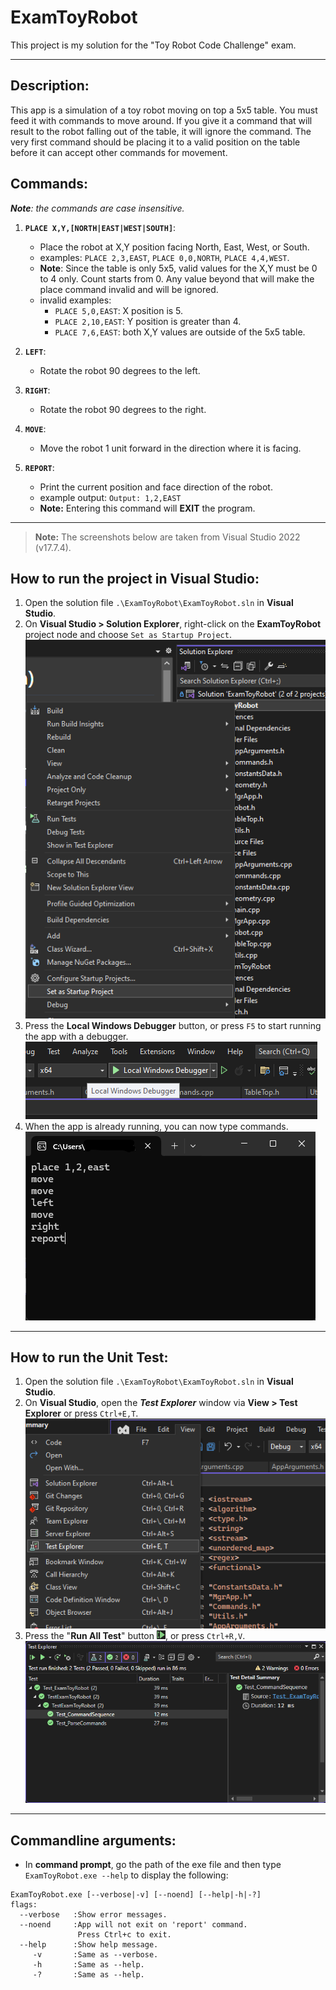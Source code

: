 ExamToyRobot
=============

This project is my solution for the "Toy Robot Code Challenge" exam.  

---

Description:
------------
This app is a simulation of a toy robot moving on top a 5x5 table. 
You must feed it with commands to move around.
If you give it a command that will result to the robot falling out of the table, it will ignore the command.
The very first command should be placing it to a valid position on the table before it can accept other commands for movement.

Commands:
---------

***Note**: the commands are case insensitive.*

1. **`PLACE X,Y,[NORTH|EAST|WEST|SOUTH]`**: 
    - Place the robot at X,Y position facing North, East, West, or South. 
    - examples: `PLACE 2,3,EAST`, `PLACE 0,0,NORTH`, `PLACE 4,4,WEST`.
    - **Note**: Since the table is only 5x5, valid values for the X,Y must be 0 to 4 only. Count starts from 0. Any value beyond that will make the place command invalid and will be ignored.
    - invalid examples: 
        - `PLACE 5,0,EAST`: X position is 5.
        - `PLACE 2,10,EAST`: Y position is greater than 4.
        - `PLACE 7,6,EAST`: both X,Y values are outside of the 5x5 table.
    
2. **`LEFT`**:  
    - Rotate the robot 90 degrees to the left.
    
3. **`RIGHT`**:
    - Rotate the robot 90 degrees to the right.
    
4. **`MOVE`**:
    - Move the robot 1 unit forward in the direction where it is facing.

5. **`REPORT`**:  
    - Print the current position and face direction of the robot.
    - example output: `Output: 1,2,EAST`
    - **Note:** Entering this command will **EXIT** the program.

---

> **Note:** The screenshots below are taken from Visual Studio 2022 (v17.7.4).

How to run the project in Visual Studio:
----------------------------------------

1. Open the solution file `.\ExamToyRobot\ExamToyRobot.sln` in **Visual Studio**.
2. On **Visual Studio > Solution Explorer**, right-click on the **ExamToyRobot** project node and choose `Set as Startup Project`.  
    ![Set as Startup Project](/docs/images/screenshot_set_as_startup_project.png)
3. Press the **Local Windows Debugger** button, or press `F5` to start running the app with a debugger.  
	![Start Debug button](/docs/images/screenshot_start_debug_btn.png)
4. When the app is already running, you can now type commands.  
	![App with commands](/docs/images/screenshot_app_with_commands.png)

---

How to run the Unit Test:
-------------------------

1. Open the solution file `.\ExamToyRobot\ExamToyRobot.sln` in **Visual Studio**.  
2. On **Visual Studio**, open the ***Test Explorer*** window via **View > Test Explorer** or press `Ctrl+E,T`.  
    ![Menu View Test Explorer](/docs/images/screenshot_menu_view_test_explorer.png)
3. Press the "**Run All Test**" button ![Run All Test](/docs/images/btn_run_all_test.png), or press `Ctrl+R,V`.  
	![Test Explorer Screenshot](/docs/images/screenshot_test_explorer.png)

---

Commandline arguments:
---------------------
- In **command prompt**, go the path of the exe file and then type `ExamToyRobot.exe --help` to display the following:  

```
ExamToyRobot.exe [--verbose|-v] [--noend] [--help|-h|-?]
flags:                                                   
  --verbose   :Show error messages.                      
  --noend     :App will not exit on 'report' command. 
               Press Ctrl+c to exit.
  --help      :Show help message.                        
     -v       :Same as --verbose.                        
     -h       :Same as --help.                           
     -?       :Same as --help.                          
```


